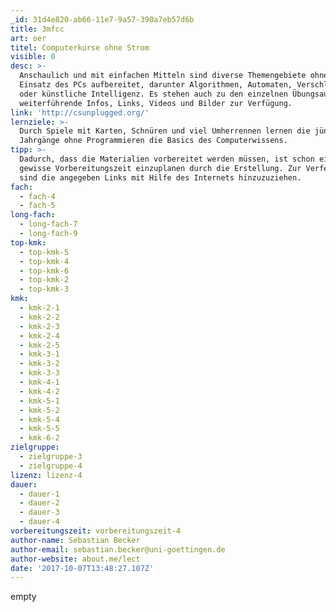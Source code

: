 ```yaml
---
_id: 31d4e820-ab66-11e7-9a57-390a7eb57d6b
title: 3mfcc
art: oer
titel: Computerkurse ohne Strom
visible: 0
desc: >-
  Anschaulich und mit einfachen Mitteln sind diverse Themengebiete ohne den
  Einsatz des PCs aufbereitet, darunter Algorithmen, Automaten, Verschlüsselung
  oder künstliche Intelligenz. Es stehen auch zu den einzelnen Übungsaufgaben
  weiterführende Infos, Links, Videos und Bilder zur Verfügung.
link: 'http://csunplugged.org/'
lernziele: >-
  Durch Spiele mit Karten, Schnüren und viel Umherrennen lernen die jüngeren
  Jahrgänge ohne Programmieren die Basics des Computerwissens.
tipp: >-
  Dadurch, dass die Materialien vorbereitet werden müssen, ist schon eine
  gewisse Vorbereitungszeit einzuplanen durch die Erstellung. Zur Verfestigung
  sind die angegeben Links mit Hilfe des Internets hinzuzuziehen.
fach:
  - fach-4
  - fach-5
long-fach:
  - long-fach-7
  - long-fach-9
top-kmk:
  - top-kmk-5
  - top-kmk-4
  - top-kmk-6
  - top-kmk-2
  - top-kmk-3
kmk:
  - kmk-2-1
  - kmk-2-2
  - kmk-2-3
  - kmk-2-4
  - kmk-2-5
  - kmk-3-1
  - kmk-3-2
  - kmk-3-3
  - kmk-4-1
  - kmk-4-2
  - kmk-5-1
  - kmk-5-2
  - kmk-5-4
  - kmk-5-5
  - kmk-6-2
zielgruppe:
  - zielgruppe-3
  - zielgruppe-4
lizenz: lizenz-4
dauer:
  - dauer-1
  - dauer-2
  - dauer-3
  - dauer-4
vorbereitungszeit: vorbereitungszeit-4
author-name: Sebastian Becker
author-email: sebastian.becker@uni-goettingen.de
author-website: about.me/lect
date: '2017-10-07T13:48:27.107Z'
---
```

empty
